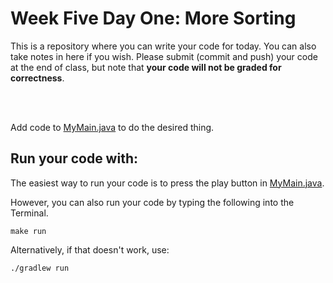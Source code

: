 # Week Five Day One: More Sorting

This is a repository where you can write your code for today. You can also take notes in here if you wish. Please submit (commit and push) your code at the end of class, but note that **your code will not be graded for correctness**. 

<br />
<br />

Add code to [MyMain.java](src/main/java/MyMain.java) to do the desired thing.

## Run your code with:
The easiest way to run your code is to press the play button in [MyMain.java](src/main/java/MyMain.java).

However, you can also run your code by typing the following into the Terminal.

```shell script
make run
```

Alternatively, if that doesn't work, use:

```shell script
./gradlew run
```